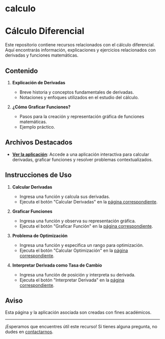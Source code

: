 # calculo
# Cálculo Diferencial

Este repositorio contiene recursos relacionados con el cálculo diferencial. Aquí encontrarás información, explicaciones y ejercicios relacionados con derivadas y funciones matemáticas.

## Contenido

1. **Explicación de Derivadas**
   - Breve historia y conceptos fundamentales de derivadas.
   - Notaciones y enfoques utilizados en el estudio del cálculo.

2. **¿Cómo Graficar Funciones?**
   - Pasos para la creación y representación gráfica de funciones matemáticas.
   - Ejemplo práctico.

## Archivos Destacados

- **[Ver la aplicación](vista/calculo.html)**: Accede a una aplicación interactiva para calcular derivadas, graficar funciones y resolver problemas contextualizados.

## Instrucciones de Uso

1. **Calcular Derivadas**
   - Ingresa una función y calcula sus derivadas.
   - Ejecuta el botón "Calcular Derivadas" en la [página correspondiente](vista/calculo.html).

2. **Graficar Funciones**
   - Ingresa una función y observa su representación gráfica.
   - Ejecuta el botón "Graficar Función" en la [página correspondiente](vista/calculo.html).

3. **Problema de Optimización**
   - Ingresa una función y especifica un rango para optimización.
   - Ejecuta el botón "Calcular Optimización" en la [página correspondiente](vista/calculo.html).

4. **Interpretar Derivada como Tasa de Cambio**
   - Ingresa una función de posición y interpreta su derivada.
   - Ejecuta el botón "Interpretar Derivada" en la [página correspondiente](vista/calculo.html).

## Aviso
Esta página y la aplicación asociada son creadas con fines académicos.

---

¡Esperamos que encuentres útil este recurso! Si tienes alguna pregunta, no dudes en [contactarnos](#enlace-de-contacto).

